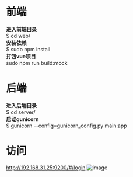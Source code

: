 # 前端
  **进入前端目录**\
  $ cd web/\
  **安装依赖**\
  $ sudo npm install\
  **打包vue项目**\
  sudo npm run build:mock
  
# 后端
  **进入后端目录**\
  $ cd server/\
  **启动gunicorn**\
  $ gunicorn --config=gunicorn_config.py main:app
  
# 访问
  http://192.168.31.25:9200/#/login
  ![image](https://github.com/cenjinhe/Stock-Analysis-System/assets/103117343/eb710663-3f0c-47a8-a6e8-f75c637cc8eb)

